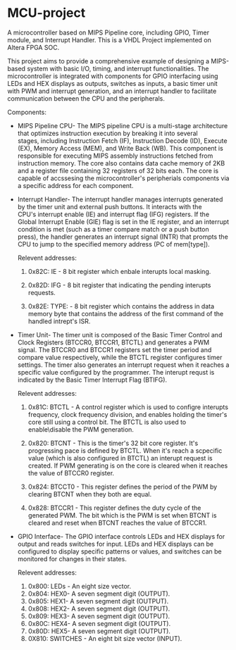 # MCU-project

A microcontroller based on MIPS Pipeline core, including GPIO, Timer module, and Interrupt Handler. This is a VHDL Project implemented on Altera FPGA SOC.

This project aims to provide a comprehensive example of designing a MIPS-based system with basic I/O, timing, and interrupt functionalities.
The microcontroller is integrated with components for GPIO interfacing using LEDs and HEX displays as outputs, switches as inputs, a basic timer unit with PWM and interrupt generation, and an interrupt handler to facilitate communication between the CPU and the peripherals. 


Components:
* MIPS Pipeline CPU- 
  The MIPS pipeline CPU is a multi-stage architecture that optimizes instruction execution by breaking it into several       
  stages, including Instruction Fetch (IF), Instruction Decode (ID), Execute (EX), Memory Access (MEM), and Write Back (WB).   This component is responsible for executing MIPS assembly instructions fetched from instruction memory. The core also        contains data cache memory of 2KB and a register file containing 32 registers of 32 bits each.
  The core is capable of accssesing the microcontroller's peripherials components via a specific address for each component.


* Interrupt Handler- 
  The interrupt handler manages interrupts generated by the timer unit and external push buttons. It interacts with the     
  CPU's interrupt enable (IE) and interrupt flag (IFG) registers. If the Global Interrupt Enable (GIE) flag is set in the IE 
  register, and an interrupt condition is met (such as a timer compare match or a push button press), the handler generates 
  an interrupt signal (INTR) that prompts the CPU to jump to the specified memory address (PC of mem[type]).
  
  Relevent addresses:
  
  1. 0x82C: IE - 8 bit register which enbale interupts local masking.
  
  2. 0x82D: IFG - 8 bit register that indicating the pending interupts requests.
  
  3. 0x82E: TYPE: - 8 bit register which contains the address in data memory byte that contains the address of the first                          command of the handled intrept's ISR.

* Timer Unit- 
  The timer unit is composed of the Basic Timer Control and Clock Registers (BTCCR0, BTCCR1, BTCTL) and generates a PWM        signal. The BTCCR0 and BTCCR1 registers set the timer period and compare value respectively, while the BTCTL register        configures timer settings.
  The timer also generates an interrupt request when it reaches a specific value configured by the programmer. The interupt 
  requst is indicated by the Basic Timer Interrupt Flag (BTIFG).
  
  Relevent addresses:
  
  1. 0x81C: BTCTL - A control register which is used to configre interupts frequency, clock frequency division, and enables 
  holding the timer's core still using a control bit. The BTCTL is also used to enable\disable the PWM generation.
  
  2. 0x820: BTCNT - This is the timer's 32 bit core register. It's progressing pace is defined by BTCTL. When it's reach a       scpecific value (which is also configured in BTCTL) an interupt request is created. If PWM generating is on the core is      cleared when it reaches the value of BTCCR0 register.
  
  3. 0x824: BTCCT0 - This register defines the period of the PWM by clearing BTCNT when they both are equal.
  
  4. 0x828: BTCCR1 - This register defines the duty cycle of the generated PWM. The bit which is the PWM is set when BTCNT 
     is cleared and reset when BTCNT reaches the value of BTCCR1.
  
  
* GPIO Interface- 
  The GPIO interface controls LEDs and HEX displays for output and reads switches for input. LEDs and HEX displays can be      configured to display specific patterns or values, and switches can be monitored for changes in their states.
  
  Relevent addresses:
  1. 0x800: LEDs - An eight size vector.
  2. 0x804: HEX0- A seven segment digit (OUTPUT).
  3. 0x805: HEX1- A seven segment digit (OUTPUT).
  4. 0x808: HEX2- A seven segment digit (OUTPUT).
  5. 0x809: HEX3- A seven segment digit (OUTPUT).
  6. 0x80C: HEX4- A seven segment digit (OUTPUT).
  7. 0x80D: HEX5- A seven segment digit (OUTPUT).
  8. 0X810: SWITCHES - An eight bit size vector (INPUT).
